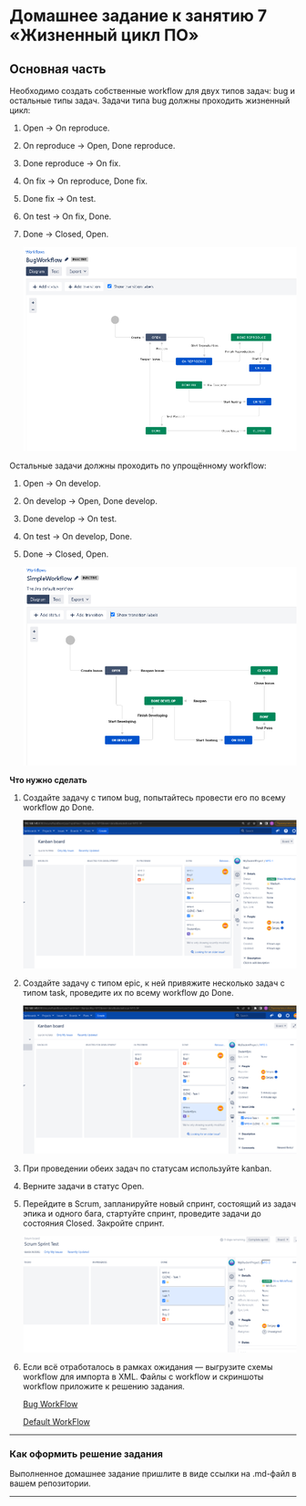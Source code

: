 # Домашнее задание к занятию 7 «Жизненный цикл ПО»

## Основная часть

Необходимо создать собственные workflow для двух типов задач: bug и остальные типы задач. Задачи типа bug должны проходить жизненный цикл:

1. Open -> On reproduce.
2. On reproduce -> Open, Done reproduce.
3. Done reproduce -> On fix.
4. On fix -> On reproduce, Done fix.
5. Done fix -> On test.
6. On test -> On fix, Done.
7. Done -> Closed, Open.

	![workflow2](./img/workflow1.PNG)

Остальные задачи должны проходить по упрощённому workflow:

1. Open -> On develop.
2. On develop -> Open, Done develop.
3. Done develop -> On test.
4. On test -> On develop, Done.
5. Done -> Closed, Open.

	![workflow2](./img/workflow2.PNG)

**Что нужно сделать**

1. Создайте задачу с типом bug, попытайтесь провести его по всему workflow до Done. 

	![bug1closed](./img/bug1-closed.PNG)

1. Создайте задачу с типом epic, к ней привяжите несколько задач с типом task, проведите их по всему workflow до Done. 
	
	![epic1closed](./img/epic-closed.PNG)

1. При проведении обеих задач по статусам используйте kanban. 
1. Верните задачи в статус Open.
1. Перейдите в Scrum, запланируйте новый спринт, состоящий из задач эпика и одного бага, стартуйте спринт, проведите задачи до состояния Closed. Закройте спринт.

	![epic1closed](./img/scrum.PNG)

2. Если всё отработалось в рамках ожидания — выгрузите схемы workflow для импорта в XML. Файлы с workflow и скриншоты workflow приложите к решению задания.

	[Bug WorkFlow](./files/BugWorkflow.xml)
	
	[Default WorkFlow](./files/SimpleWorkflow.xml)
---

### Как оформить решение задания

Выполненное домашнее задание пришлите в виде ссылки на .md-файл в вашем репозитории.

---
